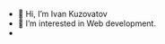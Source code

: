 - 👋 Hi, I’m Ivan Kuzovatov
- 👀 I’m interested in Web development.
- 
<!---
CyberProger/CyberProger is a ✨ special ✨ repository because its `README.md` (this file) appears on your GitHub profile.
You can click the Preview link to take a look at your changes.
--->
